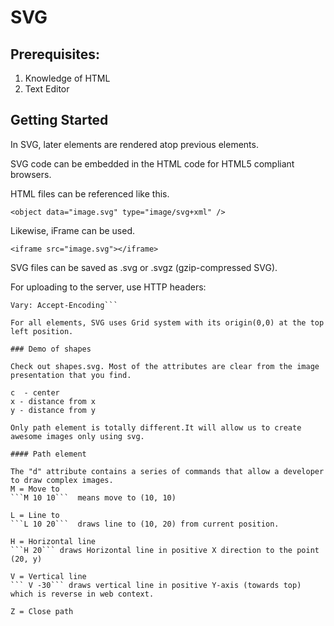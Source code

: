 # SVG

## Prerequisites:
1. Knowledge of HTML
2. Text Editor

## Getting Started

In SVG, later elements are rendered atop previous elements.

SVG code can be embedded in the HTML code for HTML5 compliant browsers.

HTML files can be referenced like this.

```<object data="image.svg" type="image/svg+xml" />```

Likewise, iFrame can be used.

```<iframe src="image.svg"></iframe>```

SVG files can be saved as .svg or .svgz (gzip-compressed SVG).

For uploading to the server, use HTTP headers:

```Content-Type: image/svg+xml
Vary: Accept-Encoding```

For all elements, SVG uses Grid system with its origin(0,0) at the top left position.

### Demo of shapes

Check out shapes.svg. Most of the attributes are clear from the image presentation that you find.

c  - center
x - distance from x
y - distance from y

Only path element is totally different.It will allow us to create awesome images only using svg.

#### Path element

The "d" attribute contains a series of commands that allow a developer to draw complex images.
M = Move to
```M 10 10```  means move to (10, 10)

L = Line to
```L 10 20```  draws line to (10, 20) from current position.

H = Horizontal line
```H 20``` draws Horizontal line in positive X direction to the point (20, y)

V = Vertical line
``` V -30``` draws vertical line in positive Y-axis (towards top) which is reverse in web context. 

Z = Close path




